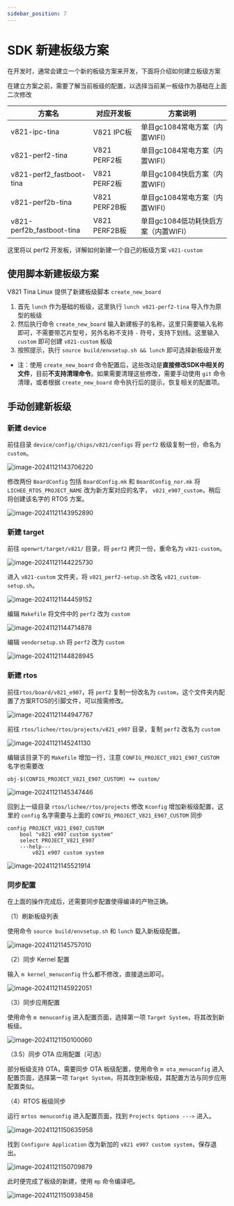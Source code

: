 ```yaml
---
sidebar_position: 7
---
```

# SDK 新建板级方案

在开发时，通常会建立一个新的板级方案来开发，下面将介绍如何建立板级方案

在建立方案之前，需要了解当前板级的配置，以选择当前某一板级作为基础在上面二次修改

| **方案名**                | **对应开发板** | **方案说明**                         |
| ------------------------- | -------------- | ------------------------------------ |
| v821-ipc-tina             | V821 IPC板     | 单目gc1084常电方案（内置WIFI）       |
| v821-perf2-tina           | V821 PERF2板   | 单目gc1084常电方案（内置WIFI）       |
| v821-perf2_fastboot-tina  | V821 PERF2板   | 单目gc1084快启方案（内置WIFI）       |
| v821-perf2b-tina          | V821 PERF2B板  | 单目gc1084常电方案（内置WIFI）       |
| v821-perf2b_fastboot-tina | V821 PERF2B板  | 单目gc1084低功耗快启方案（内置WIFI） |

这里将以 perf2 开发板，详解如何新建一个自己的板级方案 `v821-custom`

## 使用脚本新建板级方案

V821 Tina Linux 提供了新建板级脚本 `create_new_board`

1. 首先 `lunch` 作为基础的板级，这里执行 `lunch v821-perf2-tina` 导入作为原型的板级
2. 然后执行命令 `create_new_board` 输入新建板子的名称，这里只需要输入名称即可，不需要带芯片型号，另外名称不支持 `-` 符号，支持下划线。这里输入 `custom` 即可创建 `v821-custom` 板级
3. 按照提示，执行 `source build/envsetup.sh && lunch` 即可选择新板级开发

- 注：使用 `create_new_board` 命令配置后，这些改动是**直接修改SDK中相关的文件**，目前**不支持清理命令**。如果需要清理这些修改，需要手动使用 `git` 命令清理，或者根据 `create_new_board` 命令执行后的提示，恢复相关的配置项。

## 手动创建新板级

### 新建 device

前往目录 `device/config/chips/v821/configs` 将 `perf2` 板级复制一份，命名为 `custom`。

![image-20241121143706220](images/image-20241121143706220-d706e2d0cd1d782733a24999e4d82a7e.png)

修改两份 `BoardConfig` 包括 `BoardConfig.mk` 和 `BoardConfig_nor.mk` 将 `LICHEE_RTOS_PROJECT_NAME` 改为新方案对应的名字， `v821_e907_custom`，稍后将创建该名字的 RTOS 方案。

![image-20241121143952890](images/image-20241121143952890-f3705c070edc5dc42294ecd6036674c6.png)

### 新建 target

前往 `openwrt/target/v821/` 目录，将 `perf2` 拷贝一份，重命名为 `v821-custom`。

![image-20241121144225730](images/image-20241121144225730-dca8d0ed0e0f2f85f4643852f5dd2358.png)

进入 `v821-custom` 文件夹，将 `v821_perf2-setup.sh` 改名 `v821_custom-setup.sh`。

![image-20241121144459152](images/image-20241121144459152-a45d032b5d3f6e82e6fbaf97a31f12c3.png)

编辑 `Makefile` 将文件中的 `perf2` 改为 `custom`

![image-20241121144714878](images/image-20241121144714878-a6481cbf6e29792a45e75974d0d46558.png)

编辑 `vendorsetup.sh` 将 `perf2` 改为 `custom`

![image-20241121144828945](images/image-20241121144828945-3964ef89496a222c032601f799d0fc64.png)

### 新建 rtos

前往`rtos/board/v821_e907`，将 `perf2` 复制一份改名为 `custom`，这个文件夹内配置了方案RTOS的引脚文件，可以按需修改。

![image-20241121144947767](images/image-20241121144947767-a9a1b024124ae89e566044efc4e80612.png)

前往 `rtos/lichee/rtos/projects/v821_e907` 目录，复制 `perf2` 改名为 `custom`

![image-20241121145241130](images/image-20241121145241130-2e1e846e0bd0180f77c64a3bf872bd2a.png)

编辑该目录下的 `Makefile` 增加一行，注意 `CONFIG_PROJECT_V821_E907_CUSTOM` 名字也需要改

```text
obj-$(CONFIG_PROJECT_V821_E907_CUSTOM) += custom/
```

![image-20241121145347446](images/image-20241121145347446-36e935721b5a5696f07ddef92089fa41.png)

回到上一级目录 `rtos/lichee/rtos/projects` 修改 `Kconfig` 增加新板级配置，这里的 `config` 名字需要与上面的 `CONFIG_PROJECT_V821_E907_CUSTOM` 同步

```text
config PROJECT_V821_E907_CUSTOM
	bool "v821 e907 custom system"
	select PROJECT_V821_E907
	---help---
		v821 e907 custom system
```

![image-20241121145521914](images/image-20241121145521914-55b564e08934501de593b6cb3e9a58ce.png)

### 同步配置

在上面的操作完成后，还需要同步配置使得编译的产物正确。

（1）刷新板级列表

使用命令 `source build/envsetup.sh` 和 `lunch` 载入新板级配置。

![image-20241121145757010](images/image-20241121145757010-0f54597f21067bb384ef6770794dca3d.png)

（2）同步 Kernel 配置

输入 `m kernel_menuconfig` 什么都不修改，直接退出即可。

![image-20241121145922051](images/image-20241121145922051-0ae5912bfa3db9ee3f6a883648801376.png)

（3）同步应用配置

使用命令 `m menuconfig` 进入配置页面，选择第一项 `Target System`，将其改到新板级。

![image-20241121150100060](images/image-20241121150100060-6581633664ab027b3b00dadcb778ae8c.png)

（3.5）同步 OTA 应用配置（可选）

部分板级支持 OTA，需要同步 OTA 板级配置，使用命令 `m ota_menuconfig` 进入配置页面，选择第一项 `Target System`，将其改到新板级，其配置方法与同步应用配置类似。

（4）RTOS 板级同步

运行 `mrtos menuconfig` 进入配置页面，找到 `Projects Options --->` 进入。

![image-20241121150635958](images/image-20241121150635958-ac6f8ea69da823158191a8cb46da853d.png)

找到 `Configure Application` 改为新加的 `v821 e907 custom system`，保存退出。

![image-20241121150709879](images/image-20241121150709879-7d7b3b00331712d382f610bc9c19f072.png)

此时便完成了板级的新建，使用 `mp` 命令编译吧。

![image-20241121150938458](images/image-20241121150938458-7fd5f96770e371dc52a58ba3b0a607be.png)